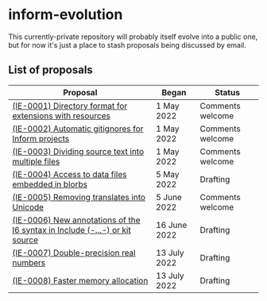 # inform-evolution

This currently-private repository will probably itself evolve into a public
one, but for now it's just a place to stash proposals being discussed by email.

## List of proposals

Proposal                                                                                                 | Began         | Status 
-------------------------------------------------------------------------------------------------------- | ------------- | ----------------
[(IE-0001) Directory format for extensions with resources](proposals/0001-extensions-with-resources.md)  |  1 May 2022   | Comments welcome
[(IE-0002) Automatic gitignores for Inform projects](proposals/0002-inform-project-gitignores.md)        |  1 May 2022   | Comments welcome
[(IE-0003) Dividing source text into multiple files](proposals/0003-multiple-source-files.md)            |  1 May 2022   | Comments welcome
[(IE-0004) Access to data files embedded in blorbs](proposals/0004-using-data-files-in-blorbs.md)        |  5 May 2022   | Drafting
[(IE-0005) Removing translates into Unicode](proposals/0005-removing-translates-into-unicode.md)         |  5 June 2022  | Comments welcome
[(IE-0006) New annotations of the I6 syntax in Include (-...-) or kit source](proposals/0006-i6-syntax-annotations.md) |  16 June 2022 | Drafting
[(IE-0007) Double-precision real numbers](proposals/0007-double-precision-reals.md)                      |  13 July 2022 | Drafting
[(IE-0008) Faster memory allocation](proposals/0008-faster-memory-allocation.md)                         |  13 July 2022 | Drafting
